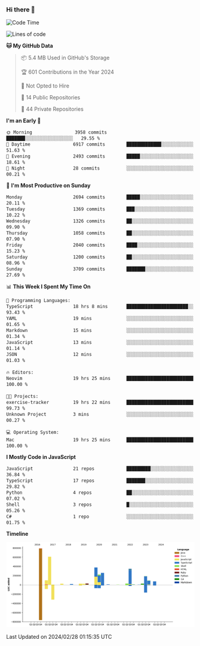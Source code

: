 ### Hi there 👋

<!--
**Clumsy-Coder/Clumsy-Coder** is a ✨ _special_ ✨ repository because its `README.md` (this file) appears on your GitHub profile.

Here are some ideas to get you started:

- 🔭 I’m currently working on ...
- 🌱 I’m currently learning ...
- 👯 I’m looking to collaborate on ...
- 🤔 I’m looking for help with ...
- 💬 Ask me about ...
- 📫 How to reach me: ...
- 😄 Pronouns: ...
- ⚡ Fun fact: ...
-->

<!-- anmol098/waka-readme-stats -->
<!--START_SECTION:waka-->
![Code Time](http://img.shields.io/badge/Code%20Time-739%20hrs%2017%20mins-blue)

![Lines of code](https://img.shields.io/badge/From%20Hello%20World%20I%27ve%20Written-3.2%20million%20lines%20of%20code-blue)

**🐱 My GitHub Data** 

> 📦 5.4 MB Used in GitHub's Storage 
 > 
> 🏆 601 Contributions in the Year 2024
 > 
> 🚫 Not Opted to Hire
 > 
> 📜 14 Public Repositories 
 > 
> 🔑 44 Private Repositories 
 > 
**I'm an Early 🐤** 

```text
🌞 Morning                3958 commits        ███████░░░░░░░░░░░░░░░░░░   29.55 % 
🌆 Daytime                6917 commits        █████████████░░░░░░░░░░░░   51.63 % 
🌃 Evening                2493 commits        █████░░░░░░░░░░░░░░░░░░░░   18.61 % 
🌙 Night                  28 commits          ░░░░░░░░░░░░░░░░░░░░░░░░░   00.21 % 
```
📅 **I'm Most Productive on Sunday** 

```text
Monday                   2694 commits        █████░░░░░░░░░░░░░░░░░░░░   20.11 % 
Tuesday                  1369 commits        ███░░░░░░░░░░░░░░░░░░░░░░   10.22 % 
Wednesday                1326 commits        ██░░░░░░░░░░░░░░░░░░░░░░░   09.90 % 
Thursday                 1058 commits        ██░░░░░░░░░░░░░░░░░░░░░░░   07.90 % 
Friday                   2040 commits        ████░░░░░░░░░░░░░░░░░░░░░   15.23 % 
Saturday                 1200 commits        ██░░░░░░░░░░░░░░░░░░░░░░░   08.96 % 
Sunday                   3709 commits        ███████░░░░░░░░░░░░░░░░░░   27.69 % 
```


📊 **This Week I Spent My Time On** 

```text
💬 Programming Languages: 
TypeScript               18 hrs 8 mins       ███████████████████████░░   93.43 % 
YAML                     19 mins             ░░░░░░░░░░░░░░░░░░░░░░░░░   01.65 % 
Markdown                 15 mins             ░░░░░░░░░░░░░░░░░░░░░░░░░   01.34 % 
JavaScript               13 mins             ░░░░░░░░░░░░░░░░░░░░░░░░░   01.14 % 
JSON                     12 mins             ░░░░░░░░░░░░░░░░░░░░░░░░░   01.03 % 

🔥 Editors: 
Neovim                   19 hrs 25 mins      █████████████████████████   100.00 % 

🐱‍💻 Projects: 
exercise-tracker         19 hrs 22 mins      █████████████████████████   99.73 % 
Unknown Project          3 mins              ░░░░░░░░░░░░░░░░░░░░░░░░░   00.27 % 

💻 Operating System: 
Mac                      19 hrs 25 mins      █████████████████████████   100.00 % 
```

**I Mostly Code in JavaScript** 

```text
JavaScript               21 repos            █████████░░░░░░░░░░░░░░░░   36.84 % 
TypeScript               17 repos            ███████░░░░░░░░░░░░░░░░░░   29.82 % 
Python                   4 repos             ██░░░░░░░░░░░░░░░░░░░░░░░   07.02 % 
Shell                    3 repos             █░░░░░░░░░░░░░░░░░░░░░░░░   05.26 % 
C#                       1 repo              ░░░░░░░░░░░░░░░░░░░░░░░░░   01.75 % 
```



**Timeline**

![Lines of Code chart](https://raw.githubusercontent.com/Clumsy-Coder/Clumsy-Coder/main/assets/bar_graph.png)


 Last Updated on 2024/02/28 01:15:35 UTC
<!--END_SECTION:waka-->
